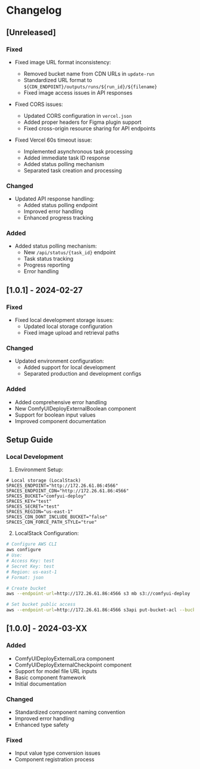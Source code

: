 # Changelog

## [Unreleased]

### Fixed

- Fixed image URL format inconsistency:

  - Removed bucket name from CDN URLs in `update-run`
  - Standardized URL format to `${CDN_ENDPOINT}/outputs/runs/${run_id}/${filename}`
  - Fixed image access issues in API responses

- Fixed CORS issues:

  - Updated CORS configuration in `vercel.json`
  - Added proper headers for Figma plugin support
  - Fixed cross-origin resource sharing for API endpoints

- Fixed Vercel 60s timeout issue:
  - Implemented asynchronous task processing
  - Added immediate task ID response
  - Added status polling mechanism
  - Separated task creation and processing

### Changed

- Updated API response handling:
  - Added status polling endpoint
  - Improved error handling
  - Enhanced progress tracking

### Added

- Added status polling mechanism:
  - New `/api/status/{task_id}` endpoint
  - Task status tracking
  - Progress reporting
  - Error handling

## [1.0.1] - 2024-02-27

### Fixed

- Fixed local development storage issues:
  - Updated local storage configuration
  - Fixed image upload and retrieval paths

### Changed

- Updated environment configuration:
  - Added support for local development
  - Separated production and development configs

### Added

- Added comprehensive error handling
- New ComfyUIDeployExternalBoolean component
- Support for boolean input values
- Improved component documentation

## Setup Guide

### Local Development

1. Environment Setup:

```env
# Local storage (LocalStack)
SPACES_ENDPOINT="http://172.26.61.86:4566"
SPACES_ENDPOINT_CDN="http://172.26.61.86:4566"
SPACES_BUCKET="comfyui-deploy"
SPACES_KEY="test"
SPACES_SECRET="test"
SPACES_REGION="us-east-1"
SPACES_CDN_DONT_INCLUDE_BUCKET="false"
SPACES_CDN_FORCE_PATH_STYLE="true"
```

2. LocalStack Configuration:

```bash
# Configure AWS CLI
aws configure
# Use:
# Access Key: test
# Secret Key: test
# Region: us-east-1
# Format: json

# Create bucket
aws --endpoint-url=http://172.26.61.86:4566 s3 mb s3://comfyui-deploy

# Set bucket public access
aws --endpoint-url=http://172.26.61.86:4566 s3api put-bucket-acl --bucket comfyui-deploy --acl public-read
```

## [1.0.0] - 2024-03-XX

### Added

- ComfyUIDeployExternalLora component
- ComfyUIDeployExternalCheckpoint component
- Support for model file URL inputs
- Basic component framework
- Initial documentation

### Changed

- Standardized component naming convention
- Improved error handling
- Enhanced type safety

### Fixed

- Input value type conversion issues
- Component registration process
